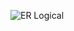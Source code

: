 
![ER Logical](https://user-images.githubusercontent.com/73137432/235444580-dced5266-2ae9-4296-aa8d-206f95538ce4.png)
